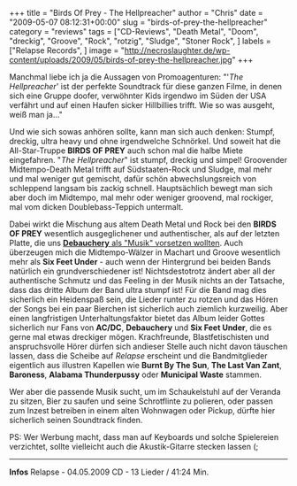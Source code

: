 +++
title = "Birds Of Prey - The Hellpreacher"
author = "Chris"
date = "2009-05-07 08:12:31+00:00"
slug = "birds-of-prey-the-hellpreacher"
category = "reviews"
tags = ["CD-Reviews", "Death Metal", "Doom", "dreckig", "Groove", "Rock", "rotzig", "Sludge", "Stoner Rock", ]
labels = ["Relapse Records", ]
image = "http://necroslaughter.de/wp-content/uploads/2009/05/birds-of-prey-the-hellpreacher.jpg"
+++

Manchmal liebe ich ja die Aussagen von Promoagenturen: "'_The Hellpreacher_' ist der perfekte Soundtrack für diese ganzen Filme, in denen sich eine Gruppe doofer, verwöhnter Kids irgendwo im Süden der USA verfährt und auf einen Haufen sicker Hillbillies trifft. Wie so was ausgeht, weiß man ja..."

Und wie sich sowas anhören sollte, kann man sich auch denken: Stumpf, dreckig, ultra heavy und ohne irgendwelche Schnörkel. Und soweit hat die All-Star-Truppe **BIRDS OF PREY** auch schon mal die halbe Miete eingefahren. "_The Hellpreacher_" ist stumpf, dreckig und simpel! Groovender Midtempo-Death Metal trifft auf Südstaaten-Rock und Sludge, mal mehr und mal weniger gut gemischt, dafür schön abwechslungsreich von schleppend langsam bis zackig schnell. Hauptsächlich bewegt man sich aber doch im Midtempo, mal mehr oder weniger groovend, mal rockiger, mal vom dicken Doublebass-Teppich untermalt.

Dabei wirkt die Mischung aus altem Death Metal und Rock bei den **BIRDS OF PREY** wesentlich ausgeglichener und authentischer, als auf der letzten Platte, die uns <a href="http://necroslaughter.de/2009/03/debauchery-rockers-and-war/">**Debauchery** als "Musik" vorsetzen wollten</a>. Auch überzeugen mich die Midtempo-Wälzer in Machart und Groove wesentlich mehr als **Six Feet Under** - auch wenn der Hintergrund bei beiden Bands natürlich ein grundverschiedener ist!
Nichtsdestotrotz ändert aber all der authentische Schmutz und das Feeling in der Musik nichts an der Tatsache, dass das dritte Album der Band ultra stumpf ist! Für die Band mag dies sicherlich ein Heidenspaß sein, die Lieder runter zu rotzen und das Hören der Songs bei ein paar Bierchen ist sicherlich auch ziemlich kurzweilig. Aber einen langfristigen Unterhaltungsfaktor bietet das Album leider Gottes sicherlich nur Fans von **AC/DC**, **Debauchery** und **Six Feet Under**, die es gerne mal etwas dreckiger mögen. Krachfreunde, Blastfetischisten und anspruchsvolle Hörer dürfen sich andieser Stelle auch nicht davon täuschen lassen, dass die Scheibe auf _Relapse_ erscheint und die Bandmitglieder eigentlich aus illustren Kapellen wie **Burnt By The Sun**, **The Last Van Zant**, **Baroness**, **Alabama Thunderpussy** oder **Municipal Waste** stammen.

Wer aber die passende Musik sucht, um im Schaukelstuhl auf der Veranda zu sitzen, Bier zu  saufen und seine Schrotflinte zu polieren, oder passen zum Inzest betreiben in einem alten Wohnwagen oder Pickup, dürfte hier sicherlich seinen Soundtrack finden.

PS: Wer Werbung macht, dass man auf Keyboards und solche Spielereien verzichtet, sollte vielleicht auch die Akustik-Gitarre stecken lassen (;





---
**Infos**
Relapse - 04.05.2009
CD - 13 Lieder / 41:24 Min.
